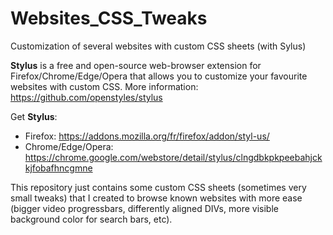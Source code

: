 # Websites_CSS_Tweaks
Customization of several websites with custom CSS sheets (with Sylus)

**Stylus** is a free and open-source web-browser extension for Firefox/Chrome/Edge/Opera that allows you to customize your favourite websites with custom CSS. 
More information: https://github.com/openstyles/stylus

Get **Stylus**: 
- Firefox: https://addons.mozilla.org/fr/firefox/addon/styl-us/
- Chrome/Edge/Opera: https://chrome.google.com/webstore/detail/stylus/clngdbkpkpeebahjckkjfobafhncgmne

This repository just contains some custom CSS sheets (sometimes very small tweaks) that I created to browse known websites with more ease (bigger video progressbars, differently aligned DIVs, more visible background color for search bars, etc).
